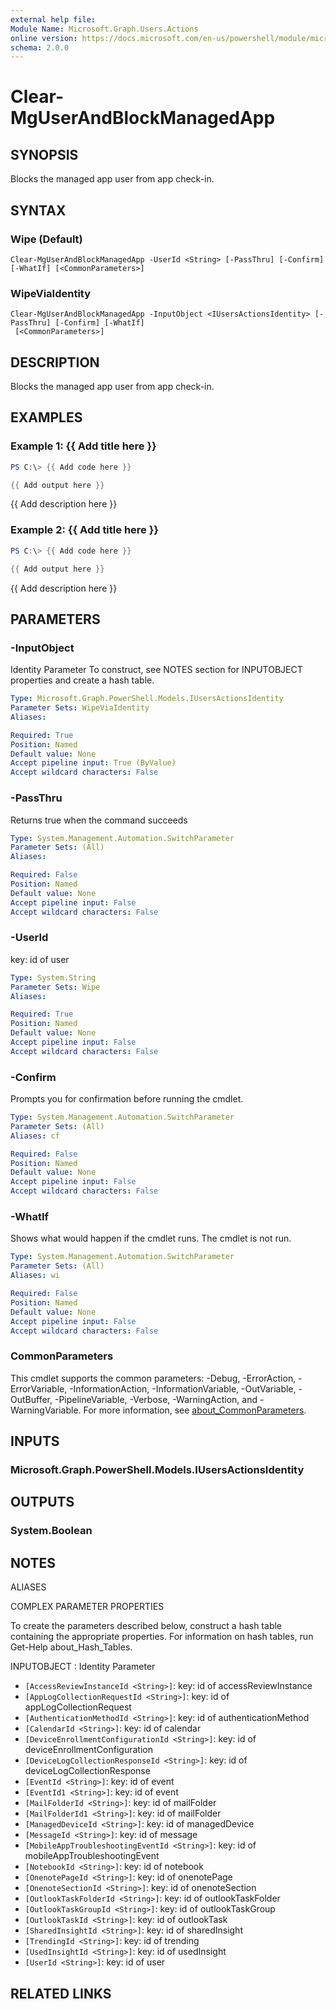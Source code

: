 ```yaml
---
external help file:
Module Name: Microsoft.Graph.Users.Actions
online version: https://docs.microsoft.com/en-us/powershell/module/microsoft.graph.users.actions/clear-mguserandblockmanagedapp
schema: 2.0.0
---
```


# Clear-MgUserAndBlockManagedApp

## SYNOPSIS
Blocks the managed app user from app check-in.

## SYNTAX

### Wipe (Default)
```
Clear-MgUserAndBlockManagedApp -UserId <String> [-PassThru] [-Confirm] [-WhatIf] [<CommonParameters>]
```

### WipeViaIdentity
```
Clear-MgUserAndBlockManagedApp -InputObject <IUsersActionsIdentity> [-PassThru] [-Confirm] [-WhatIf]
 [<CommonParameters>]
```

## DESCRIPTION
Blocks the managed app user from app check-in.

## EXAMPLES

### Example 1: {{ Add title here }}
```powershell
PS C:\> {{ Add code here }}

{{ Add output here }}
```

{{ Add description here }}

### Example 2: {{ Add title here }}
```powershell
PS C:\> {{ Add code here }}

{{ Add output here }}
```

{{ Add description here }}

## PARAMETERS

### -InputObject
Identity Parameter
To construct, see NOTES section for INPUTOBJECT properties and create a hash table.

```yaml
Type: Microsoft.Graph.PowerShell.Models.IUsersActionsIdentity
Parameter Sets: WipeViaIdentity
Aliases:

Required: True
Position: Named
Default value: None
Accept pipeline input: True (ByValue)
Accept wildcard characters: False
```

### -PassThru
Returns true when the command succeeds

```yaml
Type: System.Management.Automation.SwitchParameter
Parameter Sets: (All)
Aliases:

Required: False
Position: Named
Default value: None
Accept pipeline input: False
Accept wildcard characters: False
```

### -UserId
key: id of user

```yaml
Type: System.String
Parameter Sets: Wipe
Aliases:

Required: True
Position: Named
Default value: None
Accept pipeline input: False
Accept wildcard characters: False
```

### -Confirm
Prompts you for confirmation before running the cmdlet.

```yaml
Type: System.Management.Automation.SwitchParameter
Parameter Sets: (All)
Aliases: cf

Required: False
Position: Named
Default value: None
Accept pipeline input: False
Accept wildcard characters: False
```

### -WhatIf
Shows what would happen if the cmdlet runs.
The cmdlet is not run.

```yaml
Type: System.Management.Automation.SwitchParameter
Parameter Sets: (All)
Aliases: wi

Required: False
Position: Named
Default value: None
Accept pipeline input: False
Accept wildcard characters: False
```

### CommonParameters
This cmdlet supports the common parameters: -Debug, -ErrorAction, -ErrorVariable, -InformationAction, -InformationVariable, -OutVariable, -OutBuffer, -PipelineVariable, -Verbose, -WarningAction, and -WarningVariable. For more information, see [about_CommonParameters](http://go.microsoft.com/fwlink/?LinkID=113216).

## INPUTS

### Microsoft.Graph.PowerShell.Models.IUsersActionsIdentity

## OUTPUTS

### System.Boolean

## NOTES

ALIASES

COMPLEX PARAMETER PROPERTIES

To create the parameters described below, construct a hash table containing the appropriate properties. For information on hash tables, run Get-Help about_Hash_Tables.


INPUTOBJECT <IUsersActionsIdentity>: Identity Parameter
  - `[AccessReviewInstanceId <String>]`: key: id of accessReviewInstance
  - `[AppLogCollectionRequestId <String>]`: key: id of appLogCollectionRequest
  - `[AuthenticationMethodId <String>]`: key: id of authenticationMethod
  - `[CalendarId <String>]`: key: id of calendar
  - `[DeviceEnrollmentConfigurationId <String>]`: key: id of deviceEnrollmentConfiguration
  - `[DeviceLogCollectionResponseId <String>]`: key: id of deviceLogCollectionResponse
  - `[EventId <String>]`: key: id of event
  - `[EventId1 <String>]`: key: id of event
  - `[MailFolderId <String>]`: key: id of mailFolder
  - `[MailFolderId1 <String>]`: key: id of mailFolder
  - `[ManagedDeviceId <String>]`: key: id of managedDevice
  - `[MessageId <String>]`: key: id of message
  - `[MobileAppTroubleshootingEventId <String>]`: key: id of mobileAppTroubleshootingEvent
  - `[NotebookId <String>]`: key: id of notebook
  - `[OnenotePageId <String>]`: key: id of onenotePage
  - `[OnenoteSectionId <String>]`: key: id of onenoteSection
  - `[OutlookTaskFolderId <String>]`: key: id of outlookTaskFolder
  - `[OutlookTaskGroupId <String>]`: key: id of outlookTaskGroup
  - `[OutlookTaskId <String>]`: key: id of outlookTask
  - `[SharedInsightId <String>]`: key: id of sharedInsight
  - `[TrendingId <String>]`: key: id of trending
  - `[UsedInsightId <String>]`: key: id of usedInsight
  - `[UserId <String>]`: key: id of user

## RELATED LINKS


